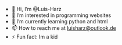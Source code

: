- 👋 Hi, I’m @Luis-Harz
- 👀 I’m interested in programming websites
- 🌱 I’m currently learning python and html
- 📫 How to reach me at luisharz@outlook.de
- ⚡ Fun fact: Im a kid

<!---
Luis-Harz/Luis-Harz is a ✨ special ✨ repository because its `README.md` (this file) appears on your GitHub profile.
You can click the Preview link to take a look at your changes.
--->
